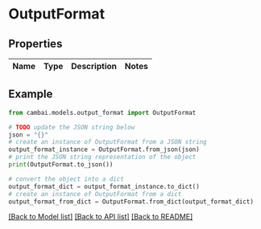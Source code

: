 # OutputFormat


## Properties

Name | Type | Description | Notes
------------ | ------------- | ------------- | -------------

## Example

```python
from cambai.models.output_format import OutputFormat

# TODO update the JSON string below
json = "{}"
# create an instance of OutputFormat from a JSON string
output_format_instance = OutputFormat.from_json(json)
# print the JSON string representation of the object
print(OutputFormat.to_json())

# convert the object into a dict
output_format_dict = output_format_instance.to_dict()
# create an instance of OutputFormat from a dict
output_format_from_dict = OutputFormat.from_dict(output_format_dict)
```
[[Back to Model list]](../README.md#documentation-for-models) [[Back to API list]](../README.md#documentation-for-api-endpoints) [[Back to README]](../README.md)


